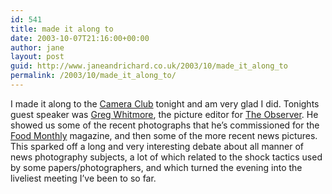 ```yaml
---
id: 541
title: made it along to
date: 2003-10-07T21:16:00+00:00
author: jane
layout: post
guid: http://www.janeandrichard.co.uk/2003/10/made_it_along_to
permalink: /2003/10/made_it_along_to/
---
```

I made it along to the [Camera Club](http://www.bhcc-online.co.uk/) tonight and am very glad I did. Tonights guest speaker was [Greg Whitmore](http://observer.guardian.co.uk/contacts/page/0,7646,329662,00.html), the picture editor for [The Observer](http://observer.guardian.co.uk/). He showed us some of the recent photographs that he&#8217;s commissioned for the [Food Monthly](http://observer.guardian.co.uk/foodmonthly/) magazine, and then some of the more recent news pictures. This sparked off a long and very interesting debate about all manner of news photography subjects, a lot of which related to the shock tactics used by some papers/photographers, and which turned the evening into the liveliest meeting I&#8217;ve been to so far.